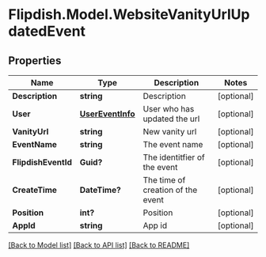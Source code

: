 # Flipdish.Model.WebsiteVanityUrlUpdatedEvent
## Properties

Name | Type | Description | Notes
------------ | ------------- | ------------- | -------------
**Description** | **string** | Description | [optional] 
**User** | [**UserEventInfo**](UserEventInfo.md) | User who has updated the url | [optional] 
**VanityUrl** | **string** | New vanity url | [optional] 
**EventName** | **string** | The event name | [optional] 
**FlipdishEventId** | **Guid?** | The identitfier of the event | [optional] 
**CreateTime** | **DateTime?** | The time of creation of the event | [optional] 
**Position** | **int?** | Position | [optional] 
**AppId** | **string** | App id | [optional] 

[[Back to Model list]](../README.md#documentation-for-models) [[Back to API list]](../README.md#documentation-for-api-endpoints) [[Back to README]](../README.md)

